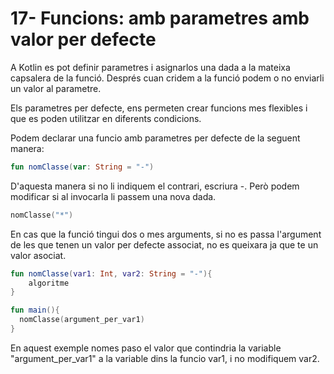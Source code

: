 # 17- Funcions: amb parametres amb valor per defecte

A Kotlin es pot definir parametres i asignarlos una dada a la mateixa capsalera de la funció. Després cuan cridem a la funció podem o no enviarli un valor al parametre.

Els parametres per defecte, ens permeten crear funcions mes flexibles i que es poden utilitzar en diferents condicions.

Podem declarar una funcio amb parametres per defecte de la seguent manera:

```kotlin
fun nomClasse(var: String = "-")
```

D'aquesta manera si no li indiquem el contrari, escriura -. Però podem modificar si al invocarla li passem una nova dada.

```kotlin
nomClasse("*")
```

En cas que la funció tingui dos o mes arguments, si no es passa l'argument de les que tenen un valor per defecte associat, no es queixara ja que te un valor asociat.

```kotlin
fun nomClasse(var1: Int, var2: String = "-"){
	algoritme
}

fun main(){
  nomClasse(argument_per_var1)
}
```

En aquest exemple nomes paso el valor que contindria la variable "argument_per_var1" a la variable dins la funcio var1, i no modifiquem  var2.
